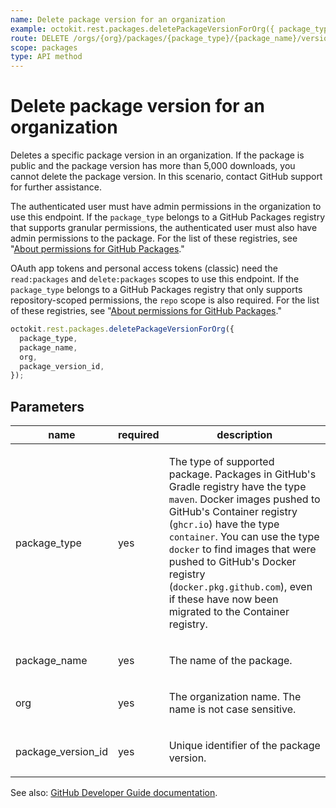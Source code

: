 ```yaml
---
name: Delete package version for an organization
example: octokit.rest.packages.deletePackageVersionForOrg({ package_type, package_name, org, package_version_id })
route: DELETE /orgs/{org}/packages/{package_type}/{package_name}/versions/{package_version_id}
scope: packages
type: API method
---
```


# Delete package version for an organization

Deletes a specific package version in an organization. If the package is public and the package version has more than 5,000 downloads, you cannot delete the package version. In this scenario, contact GitHub support for further assistance.

The authenticated user must have admin permissions in the organization to use this endpoint. If the `package_type` belongs to a GitHub Packages registry that supports granular permissions, the authenticated user must also have admin permissions to the package. For the list of these registries, see "[About permissions for GitHub Packages](https://docs.github.com/packages/learn-github-packages/about-permissions-for-github-packages#granular-permissions-for-userorganization-scoped-packages)."

OAuth app tokens and personal access tokens (classic) need the `read:packages` and `delete:packages` scopes to use this endpoint. If the `package_type` belongs to a GitHub Packages registry that only supports repository-scoped permissions, the `repo` scope is also required. For the list of these registries, see "[About permissions for GitHub Packages](https://docs.github.com/packages/learn-github-packages/about-permissions-for-github-packages#permissions-for-repository-scoped-packages)."

```js
octokit.rest.packages.deletePackageVersionForOrg({
  package_type,
  package_name,
  org,
  package_version_id,
});
```

## Parameters

<table>
  <thead>
    <tr>
      <th>name</th>
      <th>required</th>
      <th>description</th>
    </tr>
  </thead>
  <tbody>
    <tr><td>package_type</td><td>yes</td><td>

The type of supported package. Packages in GitHub's Gradle registry have the type `maven`. Docker images pushed to GitHub's Container registry (`ghcr.io`) have the type `container`. You can use the type `docker` to find images that were pushed to GitHub's Docker registry (`docker.pkg.github.com`), even if these have now been migrated to the Container registry.

</td></tr>
<tr><td>package_name</td><td>yes</td><td>

The name of the package.

</td></tr>
<tr><td>org</td><td>yes</td><td>

The organization name. The name is not case sensitive.

</td></tr>
<tr><td>package_version_id</td><td>yes</td><td>

Unique identifier of the package version.

</td></tr>
  </tbody>
</table>

See also: [GitHub Developer Guide documentation](https://docs.github.com/rest/packages/packages#delete-package-version-for-an-organization).
